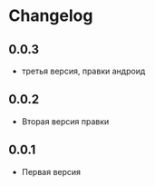 # Changelog

## 0.0.3

- третья версия, правки андроид

## 0.0.2

- Вторая версия правки

## 0.0.1

- Первая версия